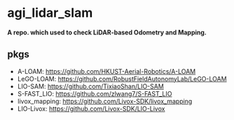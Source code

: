 # agi_lidar_slam
**A repo. which used to check LiDAR-based Odometry and Mapping.**

## pkgs

- A-LOAM: https://github.com/HKUST-Aerial-Robotics/A-LOAM
- LeGO-LOAM: https://github.com/RobustFieldAutonomyLab/LeGO-LOAM
- LIO-SAM: https://github.com/TixiaoShan/LIO-SAM
- S-FAST_LIO: https://github.com/zlwang7/S-FAST_LIO
- livox_mapping: https://github.com/Livox-SDK/livox_mapping
- LIO-Livox: https://github.com/Livox-SDK/LIO-Livox
